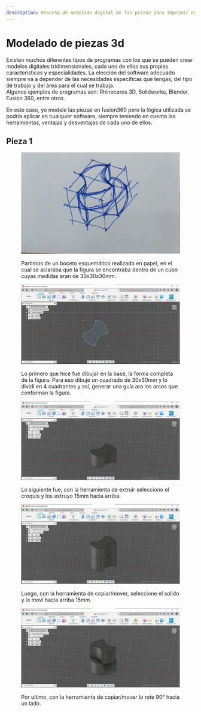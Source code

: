```yaml
---
description: Proceso de modelado digital de las piezas para imprimir en 3d
---
```


# Modelado de piezas 3d

Existen muchos diferentes tipos de programas con los que se pueden crear modelos digitales tridimensionales, cada uno de ellos sus propias características y especialidades. La elección del software adecuado siempre va a depender de las necesidades específicas que tengas, del tipo de trabajo y del área para el cual se trabaja.\
Algunos ejemplos de programas son: Rhinoceros 3D, Solidworks, Blender, Fusion 360, entre otros.

En este caso, yo modele las piezas en fusion360 pero la lógica utilizada se podría aplicar en cualquier software, siempre teniendo en cuenta las herramientas, ventajas y desventajas de cada uno de ellos.

## Pieza 1

<figure><img src="../.gitbook/assets/WhatsApp Image 2024-03-04 at 10.33.09.jpeg" alt=""><figcaption><p>Partimos de un boceto esquemático realizado en papel, en el cual se aclaraba que la figura se encontraba dentro de un cubo cuyas medidas eran de 30x30x30mm.</p></figcaption></figure>

<figure><img src="../.gitbook/assets/(Pieza 1) 1 (1).jpeg" alt=""><figcaption><p>Lo primero que hice fue dibujar en la base, la forma completa de la figura. Para eso  dibuje un cuadrado de 30x30mm y lo dividí en 4 cuadrantes y así, generar una guía ara los arcos que conforman la figura. </p></figcaption></figure>

<figure><img src="../.gitbook/assets/(Pieza 1) 2.jpeg" alt=""><figcaption><p>Lo siguiente fue, con la herramienta de extruir selecciono el croquis y los extruyo 15mm hacia arriba.</p></figcaption></figure>

<figure><img src="../.gitbook/assets/(Pieza 1) 3.jpeg" alt=""><figcaption><p>Luego, con la herramienta de copiar/mover, seleccione el solido y lo moví hacia arriba 15mm.</p></figcaption></figure>

<figure><img src="../.gitbook/assets/(Pieza 1) 4.jpeg" alt=""><figcaption><p>Por ultimo, con la herramienta de copiar/mover lo rote 90° hacia un lado.</p></figcaption></figure>

